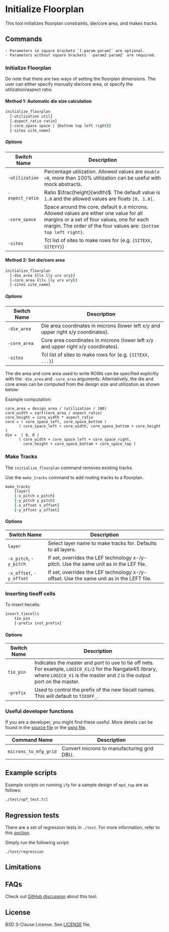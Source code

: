 # Initialize Floorplan

This tool initializes floorplan constraints, die/core area, and makes tracks. 

## Commands

```{note}
- Parameters in square brackets `[-param param]` are optional.
- Parameters without square brackets `-param2 param2` are required.
```

### Initialize Floorplan

Do note that there are two ways of setting the floorplan dimensions.
The user can either specify manually die/core area, or
specify the utilization/aspect ratio.

#### Method 1: Automatic die size calculation

```tcl
initialize_floorplan
  [-utilization util]
  [-aspect_ratio ratio]
  [-core_space space | {bottom top left right}]
  [-sites site_name]
```
##### Options

| Switch Name | Description |
| ----- | ----- |
| `-utilization` | Percentage utilization. Allowed values are `double` `>0`, more than 100% utilization can be useful with mock abstracts. |
| `-aspect_ratio` | Ratio $\frac{height}{width}$. The default value is `1.0` and the allowed values are floats `[0, 1.0]`. |
| `-core_space` | Space around the core, default `0.0` microns. Allowed values are either one value for all margins or a set of four values, one for each margin. The order of the four values are: `{bottom top left right}`. |
| `-sites` | Tcl list of sites to make rows for (e.g. `{SITEXX, SITEYY}`) |


#### Method 2: Set die/core area

```tcl
initialize_floorplan
  [-die_area {llx lly urx ury}]
  [-core_area {llx lly urx ury}]
  [-sites site_name]
```

##### Options

| Switch Name | Description |
| ----- | ----- |
| `-die_area` | Die area coordinates in microns (lower left x/y and upper right x/y coordinates). |
| `-core_area` | Core area coordinates in microns (lower left x/y and upper right x/y coordinates). |
| `-sites` | Tcl list of sites to make rows for (e.g. `{SITEXX, ...}`) |

The die area and core area used to write ROWs can be specified explicitly
with the `-die_area` and `-core_area` arguments. Alternatively, the die and
core areas can be computed from the design size and utilization as shown below:

Example computation:

```
core_area = design_area / (utilization / 100)
core_width = sqrt(core_area / aspect_ratio)
core_height = core_width * aspect_ratio
core = ( core_space_left, core_space_bottom )
      ( core_space_left + core_width, core_space_bottom + core_height )
die =  ( 0, 0 )
      ( core_width + core_space_left + core_space_right,
        core_height + core_space_bottom + core_space_top )
```

### Make Tracks

The `initialize_floorplan` command removes existing tracks. 

Use the `make_tracks` command to add routing tracks to a floorplan.

```tcl
make_tracks 
    [layer]
    [-x_pitch x_pitch]
    [-y_pitch y_pitch]
    [-x_offset x_offset]
    [-y_offset y_offset]
```

#### Options

| Switch Name | Description |
| ----- | ----- |
| `layer` | Select layer name to make tracks for. Defaults to all layers. |
| `-x_pitch`, `-y_pitch` | If set, overrides the LEF technology x-/y- pitch. Use the same unit as in the LEF file. |
| `-x_offset`, `-y_offset` | If set, overrides the LEF technology x-/y- offset. Use the same unit as in the LEFT file. |

### Inserting tieoff cells

To insert tiecells:

```tcl
insert_tiecells 
    tie_pin
    [-prefix inst_prefix]
```

#### Options

| Switch Name | Description |
| ----- | ----- |
| `tie_pin` | Indicates the master and port to use to tie off nets. For example, `LOGIC0_X1/Z` for the Nangate45 library, where `LOGIC0_X1` is the master and `Z` is the output port on the master. |
| `-prefix` | Used to control the prefix of the new tiecell names. This will default to `TIEOFF_`. |

### Useful developer functions

If you are a developer, you might find these useful. More details can be found in the [source file](./src/InitFloorplan.cc) or the [swig file](./src/InitFloorPlan.i).

| Command Name | Description |
| ----- | ----- |
| `microns_to_mfg_grid` | Convert microns to manufacturing grid DBU. |

## Example scripts

Example scripts on running `ifp` for a sample design of `mpd_top` are as follows:

```tcl
./test/upf_test.tcl
```

## Regression tests

There are a set of regression tests in `./test`. For more information, refer to this [section](../../README.md#regression-tests).

Simply run the following script:

```shell
./test/regression
```

## Limitations

## FAQs

Check out
[GitHub discussion](https://github.com/The-OpenROAD-Project/OpenROAD/discussions/categories/q-a?discussions_q=category%3AQ%26A+ifp+in%3Atitle)
about this tool.

## License

BSD 3-Clause License. See [LICENSE](LICENSE) file.

